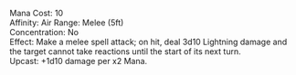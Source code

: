 Mana Cost: 10  
Affinity: Air
Range: Melee (5ft)  
Concentration: No  
Effect: Make a melee spell attack; on hit, deal 3d10 Lightning damage and the target cannot take reactions until the start of its next turn.  
Upcast: +1d10 damage per x2 Mana.